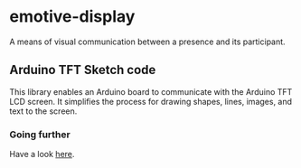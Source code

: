 # emotive-display

A means of visual communication between a presence and its participant.

## Arduino TFT Sketch code

This library enables an Arduino board to communicate with the Arduino TFT LCD screen. It simplifies the process for drawing shapes, lines, images, and text to the screen.

### Going further

Have a look [here](https://www.arduino.cc/en/Reference/TFTLibrary).
